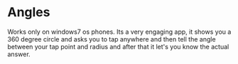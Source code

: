 Angles
======

Works only on windows7 os phones. Its a very engaging app, it shows you a 360 degree circle and asks you to tap anywhere and then tell the angle between your tap point and radius and after that it let's you know the actual answer.
